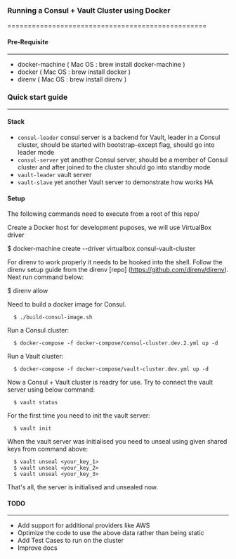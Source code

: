 ### Running a Consul + Vault Cluster using Docker  
=================================================

#### Pre-Requisite
----

- docker-machine ( Mac OS : brew install docker-machine )
- docker ( Mac OS :  brew install docker )
- direnv ( Mac OS : brew install direnv )

### Quick start guide 
----

#### Stack

- `consul-leader` consul server is a backend for Vault, leader in a Consul cluster,  should be started with bootstrap-except flag, should go into leader mode
- `consul-server` yet another Consul server, should be a member of Consul cluster and after joined to the cluster should go into standby mode 
- `vault-leader` vault server
- `vault-slave` yet another Vault server to demonstrate how works HA

#### Setup 
The following commands need to execute from a root of this repo/ 

Create a Docker host for development puposes, we will use VirtualBox driver

  $ docker-machine create --driver virtualbox consul-vault-cluster  
  
For direnv to work properly it needs to be hooked into the shell. Follow the direnv setup guide from
the direnv [repo] (https://github.com/direnv/direnv). Next run command below:

  $ direnv allow
  
Need to build a docker image for Consul.
```  
  $ ./build-consul-image.sh
```  
Run a Consul cluster: 
```
  $ docker-compose -f docker-compose/consul-cluster.dev.2.yml up -d
```  
Run a Vault cluster:
```
  $ docker-compose -f docker-compose/vault-cluster.dev.yml up -d
```  
Now a Consul + Vault cluster is readry for use. Try to connect the vault server using below command: 
```
  $ vault status
```  
For the first time you need to init the vault server:
```
  $ vault init 
```
When the vault server was initialised you need to unseal using given shared keys from command above:
```
  $ vault unseal <your_key_1>
  $ vault unseal <your_key_2>
  $ vault unseal <your_key_3>
```  
That's all, the server is initialised and unsealed now.

#### TODO
----

- Add support for additional providers like AWS
- Optimize the code to use the above data rather than being static
- Add Test Cases to run on the cluster
- Improve docs